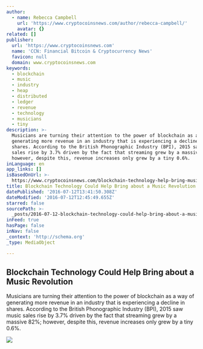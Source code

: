 ```yaml
---
author:
  - name: Rebecca Campbell
    url: 'https://www.cryptocoinsnews.com/author/rebecca-campbell/'
    avatar: {}
related: []
publisher:
  url: 'https://www.cryptocoinsnews.com'
  name: 'CCN: Financial Bitcoin & Cryptocurrency News'
  favicon: null
  domain: www.cryptocoinsnews.com
keywords:
  - blockchain
  - music
  - industry
  - heap
  - distributed
  - ledger
  - revenue
  - technology
  - musicians
  - tiny
description: >-
  Musicians are turning their attention to the power of blockchain as a way of
  generating more revenue in an industry that is experiencing a decline in
  shares. According to the British Phonographic Industry (BPI), 2015 saw music
  sales rise by 3.7% driven by the fact that streaming grew by a massive 82%;
  however, despite this, revenue increases only grew by a tiny 0.6%.
inLanguage: en
app_links: []
isBasedOnUrl: >-
  https://www.cryptocoinsnews.com/blockchain-technology-help-bring-music-revolution/
title: Blockchain Technology Could Help Bring about a Music Revolution
datePublished: '2016-07-12T13:41:50.308Z'
dateModified: '2016-07-12T12:45:49.655Z'
starred: false
sourcePath: >-
  _posts/2016-07-12-blockchain-technology-could-help-bring-about-a-music-revolut.md
inFeed: true
hasPage: false
inNav: false
_context: 'http://schema.org'
_type: MediaObject

---
```

<article style=""><h1>Blockchain Technology Could Help Bring about a Music Revolution</h1><p>Musicians are turning their attention to the power of blockchain as a way of generating more revenue in an industry that is experiencing a decline in shares. According to the British Phonographic Industry (BPI), 2015 saw music sales rise by 3.7% driven by the fact that streaming grew by a massive 82%; however, despite this, revenue increases only grew by a tiny 0.6%.</p><img src="https://www.cryptocoinsnews.com/wp-content/uploads/2016/07/Acoustic-guitar.jpg" /></article>